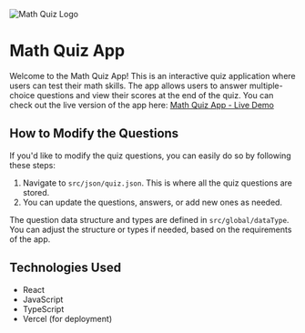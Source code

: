 ![Math Quiz Logo](assets/images/logo.png)

# Math Quiz App

Welcome to the Math Quiz App! This is an interactive quiz application where users can test their math skills. The app allows users to answer multiple-choice questions and view their scores at the end of the quiz. You can check out the live version of the app here: [Math Quiz App - Live Demo](https://math-quiz-4o63.vercel.app/)

## How to Modify the Questions

If you'd like to modify the quiz questions, you can easily do so by following these steps:

1. Navigate to `src/json/quiz.json`. This is where all the quiz questions are stored.
2. You can update the questions, answers, or add new ones as needed.

The question data structure and types are defined in `src/global/dataType`. You can adjust the structure or types if needed, based on the requirements of the app.

## Technologies Used

- React
- JavaScript
- TypeScript
- Vercel (for deployment)
